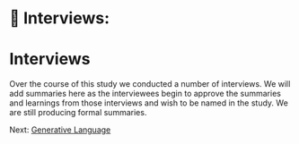# 💬 Interviews:

# Interviews

Over the course of this study we conducted a number of interviews. We will add summaries here as the interviewees begin to approve the summaries and learnings from those interviews and wish to be named in the study.  We are still producing formal summaries.

Next: [Generative Language](/generative/generative_language.html)

